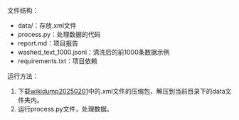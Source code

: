 文件结构：
- data/：存放.xml文件
- process.py：处理数据的代码
- report.md：项目报告
- washed_text_1000.jsonl：清洗后的前1000条数据示例
- requirements.txt：项目依赖

运行方法：
1. 下载[wikidump20250201](https://dumps.wikimedia.org/zhwiki/20250201/)中的.xml文件的压缩包，解压到当前目录下的data文件夹内。
2. 运行process.py文件，处理数据。

